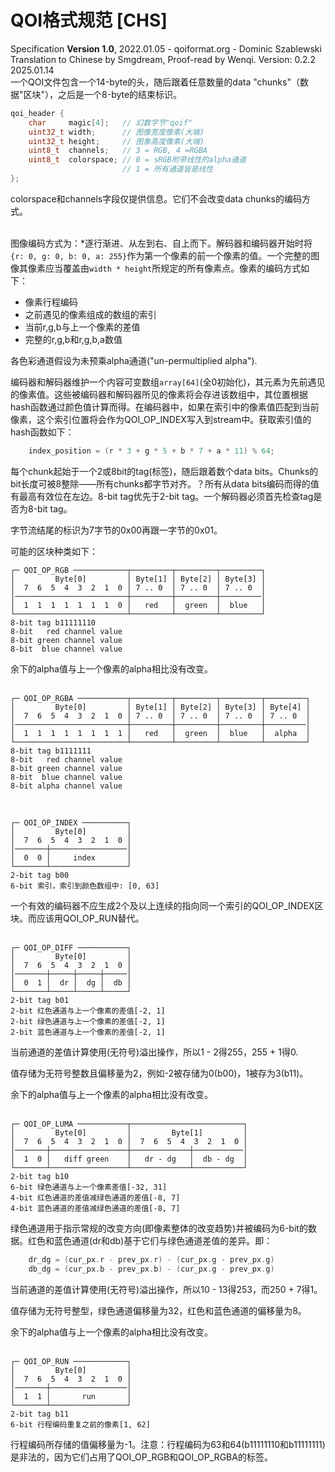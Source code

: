 # QOI格式规范 [CHS]

Specification **Version 1.0**, 2022.01.05 - qoiformat.org - Dominic Szablewski  
Translation to Chinese by Smgdream, Proof-read by Wenqi. Version: 0.2.2 2025.01.14 
<br>
一个QOI文件包含一个14-byte的头，随后跟着任意数量的data "chunks"（数据"区块"），之后是一个8-byte的结束标识。  

```C
qoi_header {
	char	 magic[4];	 // 幻数字节"qoif"
	uint32_t width;		 // 图像宽度像素(大端)
	uint32_t height;	 // 图象高度像素(大端)
	uint8_t	 channels;	 // 3 = RGB, 4 =RGBA
	uint8_t	 colorspace; // 0 = sRGB附带线性的alpha通道
						 // 1 = 所有通道皆是线性
};
```

colorspace和channels字段仅提供信息。它们不会改变data chunks的编码方式。  
<br>

图像编码方式为：*逐行渐进、从左到右、自上而下。解码器和编码器开始时将`{r: 0, g: 0, b: 0, a: 255}`作为第一个像素的前一个像素的值。一个完整的图像其像素应当覆盖由`width * height`所规定的所有像素点。像素的编码方式如下：  

- 像素行程编码
- 之前遇见的像素组成的数组的索引
- 当前r,g,b与上一个像素的差值
- 完整的r,g,b和r,g,b,a数值

各色彩通道假设为未预乘alpha通道("un-permultiplied alpha").  

编码器和解码器维护一个内容可变数组`array[64]`(全0初始化)，其元素为先前遇见的像素值。这些被编码器和解码器所见的像素将会存进该数组中，其位置根据hash函数通过颜色值计算而得。在编码器中，如果在索引中的像素值匹配到当前像素，这个索引位置将会作为QOI_OP_INDEX写入到stream中。获取索引值的hash函数如下：  
```C
	index_position = (r * 3 + g * 5 + b * 7 + a * 11) % 64;
```

每个chunk起始于一个2或8bit的tag(标签)，随后跟着数个data bits。Chunks的bit长度可被8整除——所有chunks都字节对齐。？所有从data bits编码而得的值有最高有效位在左边。8-bit tag优先于2-bit tag。一个解码器必须首先检查tag是否为8-bit tag。  

字节流结尾的标识为7字节的0x00再跟一字节的0x01。  

可能的区块种类如下：  
```
┌─ QOI_OP_RGB ────────────┬─────────┬─────────┬─────────┐
│         Byte[0]         │ Byte[1] │ Byte[2] │ Byte[3] │
│  7  6  5  4  3  2  1  0 │ 7 .. 0  │ 7 .. 0  │ 7 .. 0  │
│─────────────────────────┼─────────┼─────────┼─────────│
│  1  1  1  1  1  1  1  0 │   red   │  green  │  blue   │
└─────────────────────────┴─────────┴─────────┴─────────┘
8-bit tag b11111110
8-bit   red channel value
8-bit green channel value
8-bit  blue channel value
```

余下的alpha值与上一个像素的alpha相比没有改变。  
<br>

```
┌─ QOI_OP_RGBA ───────────┬─────────┬─────────┬─────────┬─────────┐
│         Byte[0]         │ Byte[1] │ Byte[2] │ Byte[3] │ Byte[4] │
│  7  6  5  4  3  2  1  0 │ 7 .. 0  │ 7 .. 0  │ 7 .. 0  │ 7 .. 0  │
│─────────────────────────┼─────────┼─────────┼─────────┼─────────│
│  1  1  1  1  1  1  1  1 │   red   │  green  │  blue   │  alpha  │
└─────────────────────────┴─────────┴─────────┴─────────┴─────────┘
8-bit tag b1111111
8-bit   red channel value
8-bit green channel value
8-bit  blue channel value
8-bit alpha channel value
```
<br>

```
┌─ QOI_OP_INDEX ──────────┐
│         Byte[0]         │
│  7  6  5  4  3  2  1  0 │
│───────┼─────────────────│
│  0  0 │     index       │
└───────┴─────────────────┘
2-bit tag b00
6-bit 索引，索引到颜色数组中: [0, 63]
```

一个有效的编码器不应生成2个及以上连续的指向同一个索引的QOI_OP_INDEX区块。而应该用QOI_OP_RUN替代。  
<br>

```
┌─ QOI_OP_DIFF ───────────┐
│         Byte[0]         │
│  7  6  5  4  3  2  1  0 │
│───────┼─────┼─────┼─────│
│  0  1 │  dr │  dg │  db │
└───────┴─────┴─────┴─────┘
2-bit tag b01
2-bit 红色通道与上一个像素的差值[-2, 1]  
2-bit 绿色通道与上一个像素的差值[-2, 1]  
2-bit 蓝色通道与上一个像素的差值[-2, 1] 
```

当前通道的差值计算使用(无符号)溢出操作，所以1 - 2得255，255 + 1得0.  

值存储为无符号整数且偏移量为2，例如-2被存储为0(b00)，1被存为3(b11)。  

余下的alpha值与上一个像素的alpha相比没有改变。  
<br>

```
┌─ QOI_OP_LUMA ───────────┬─────────────────────────┐
│         Byte[0]         │         Byte[1]         │
│  7  6  5  4  3  2  1  0 │  7  6  5  4  3  2  1  0 │
│───────┼─────────────────┼─────────────┼───────────│
│  1  0 │   diff green    │   dr - dg   │  db - dg  │
└───────┴─────────────────┴─────────────┴───────────┘
2-bit tag b10
6-bit 绿色通道与上一个像素差值[-32, 31]
4-bit 红色通道的差值减绿色通道的差值[-8, 7]
4-bit 蓝色通道的差值减绿色通道的差值[-8, 7]
```

绿色通道用于指示常规的改变方向(即像素整体的改变趋势)并被编码为6-bit的数据。红色和蓝色通道(dr和db)基于它们与绿色通道差值的差异。即：

```C
	dr_dg = (cur_px.r - prev_px.r) - (cur_px.g - prev_px.g)
	db_dg = (cur_px.b - prev_px.b) - (cur_px.g - prev_px.g)
```

当前通道的差值计算使用(无符号)溢出操作，所以10 - 13得253，而250 + 7得1。  

值存储为无符号整型，绿色通道偏移量为32，红色和蓝色通道的偏移量为8。 

余下的alpha值与上一个像素的alpha相比没有改变。  
<br>

```
┌─ QOI_OP_RUN ────────────┐
│         Byte[0]         │
│  7  6  5  4  3  2  1  0 │
│───────┼─────────────────│
│  1  1 │       run       │
└───────┴─────────────────┘
2-bit tag b11
6-bit 行程编码重复之前的像素[1, 62]
```

行程编码所存储的值偏移量为-1。注意：行程编码为63和64(b11111110和b11111111)是非法的，因为它们占用了QOI_OP_RGB和QOI_OP_RGBA的标签。